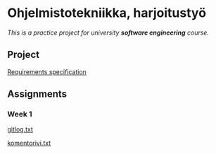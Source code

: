 # Ohjelmistotekniikka, harjoitustyö
_This is a practice project for university **software engineering** course._


## Project
[Requirements specification](https://github.com/annareej/rpg-battlemap/blob/master/documentation/requirements.md)


## Assignments
### Week 1
[gitlog.txt](https://github.com/annareej/rpg-battlemap/blob/master/laskarit/gitlog.txt)

[komentorivi.txt](https://github.com/annareej/rpg-battlemap/blob/master/laskarit/komentorivi.txt)

